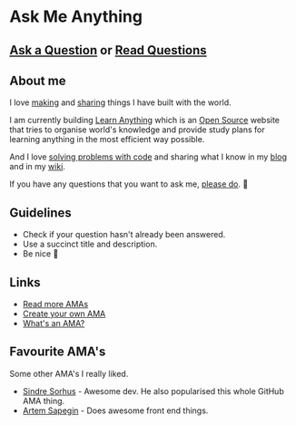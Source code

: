 # Ask Me Anything
## [Ask a Question](../../issues/new) or [Read Questions](../../issues?q=is%3Aissue+is%3Aclosed+sort%3Aupdated-desc)

## About me
I love [making](https://nikitavoloboev.xyz/projects/) and [sharing](https://wiki.nikitavoloboev.xyz/sharing/sharing.html) things I have built with the world.

I am currently building [Learn Anything](https://learn-anything.xyz/) which is an [Open Source](https://github.com/learn-anything/learn-anything) website that tries to organise world's knowledge and provide study plans for learning anything in the most efficient way possible.

And I love [solving problems with code](https://wiki.nikitavoloboev.xyz/sharing/my-github.html) and sharing what I know in my [blog](https://medium.com/@NikitaVoloboev) and in my [wiki](https://wiki.nikitavoloboev.xyz).

If you have any questions that you want to ask me, [please do](../../issues/new). 💜

## Guidelines
- Check if your question hasn't already been answered.
- Use a succinct title and description.
- Be nice 🙂

## Links
- [Read more AMAs](https://github.com/sindresorhus/amas)
- [Create your own AMA](https://github.com/sindresorhus/amas/blob/master/create-ama.md)
- [What's an AMA?](https://en.wikipedia.org/wiki/Reddit#IAmA_and_AMA)

## Favourite AMA's
Some other AMA's I really liked.
- [Sindre Sorhus](https://github.com/sindresorhus/ama) - Awesome dev. He also popularised this whole GitHub AMA thing.
- [Artem Sapegin](https://github.com/sapegin/ama) - Does awesome front end things.